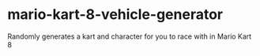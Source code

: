 # mario-kart-8-vehicle-generator
 Randomly generates a kart and character for you to race with in Mario Kart 8
